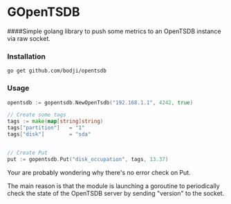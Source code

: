 # GOpenTSDB

####Simple golang library to push some metrics to an OpenTSDB instance via raw socket.

### Installation
``
go get github.com/bodji/opentsdb
``
 

### Usage

```Go
opentsdb := gopentsdb.NewOpenTsdb("192.168.1.1", 4242, true)

// Create some tags
tags := make(map[string]string)
tags["partition"]   = "1"
tags["disk"]        = "sda"


// Create Put
put := gopentsdb.Put("disk_occupation", tags, 13.37)

```

Your are probably wondering why there's no error check on Put. 

The main reason is that the module is launching a goroutine to periodically check the state of the OpenTSDB server by sending "version" to the socket.

